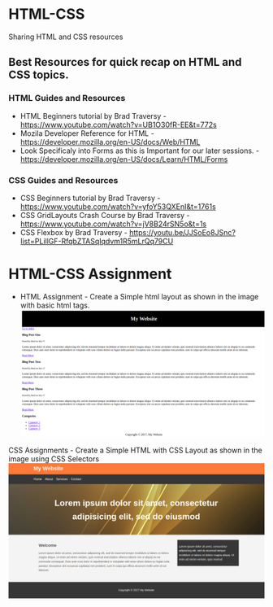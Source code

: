 # HTML-CSS
Sharing HTML and CSS resources

## Best Resources for quick recap on HTML and CSS topics. 

### HTML Guides and Resources
* HTML Beginners tutorial by Brad Traversy - https://www.youtube.com/watch?v=UB1O30fR-EE&t=772s
* Mozila Developer Reference for HTML - https://developer.mozilla.org/en-US/docs/Web/HTML
* Look Specificaly into Forms as this is Important for our later sessions. - https://developer.mozilla.org/en-US/docs/Learn/HTML/Forms

### CSS Guides and Resources
* CSS Beginners tutorial by Brad Traversy - https://www.youtube.com/watch?v=yfoY53QXEnI&t=1761s
* CSS GridLayouts Crash Course by Brad Traversy - https://www.youtube.com/watch?v=jV8B24rSN5o&t=1s
* CSS Flexbox by Brad Traversy - https://youtu.be/JJSoEo8JSnc?list=PLillGF-RfqbZTASqIqdvm1R5mLrQq79CU

# HTML-CSS Assignment 

* HTML Assignment - Create a Simple html layout as shown in the image with basic html tags.
![alt text](https://github.com/bangalorebyte-cohort20/Weekend-Assignment/blob/master/assingments/html%20assignment.png)

CSS Assignments - Create a Simple HTML with CSS Layout as shown in the image using CSS Selectors
![alt text](https://github.com/bangalorebyte-cohort20/Weekend-Assignment/blob/master/assingments/css%20assignment.png)